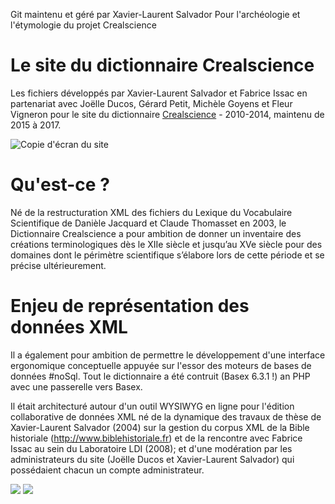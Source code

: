  Git maintenu et géré par Xavier-Laurent Salvador
 Pour l'archéologie et l'étymologie du projet Crealscience

# Le site du dictionnaire Crealscience

Les fichiers développés par Xavier-Laurent Salvador et Fabrice Issac en partenariat avec Joëlle Ducos, Gérard Petit, Michèle Goyens et Fleur Vigneron pour le site du dictionnaire [Crealscience](http://www.agence-nationale-recherche.fr/?Projet=ANR-10-CREA-0007) - 2010-2014, maintenu de 2015 à 2017.

![Copie d'écran du site](https://github.com/crealscience/webSite/blob/master/copieEcran.png?raw=true)

# Qu'est-ce ?

Né de la restructuration XML des fichiers du Lexique du Vocabulaire Scientifique de Danièle Jacquard et Claude Thomasset en 2003, le Dictionnaire Crealscience a pour ambition de donner un inventaire des créations terminologiques dès le XIIe siècle et jusqu’au XVe siècle pour des domaines dont le périmètre scientifique s’élabore lors de cette période et se précise ultérieurement.

# Enjeu de représentation des données XML

Il a également pour ambition de permettre le développement d'une interface ergonomique conceptuelle appuyée sur l'essor des moteurs de bases de données #noSql. Tout le dictionnaire a été contruit (Basex 6.3.1 !) an PHP avec une passerelle vers Basex.

Il était architecturé autour d'un outil WYSIWYG en ligne pour l'édition collaborative de données XML né de la dynamique des travaux de thèse de Xavier-Laurent Salvador (2004) sur la gestion du corpus XML de la Bible historiale (http://www.biblehistoriale.fr) et de la rencontre avec Fabrice Issac au sein du Laboratoire LDI (2008); et d'une modération par les administrateurs du site (Joëlle Ducos et Xavier-Laurent Salvador) qui possédaient chacun un compte administrateur. 

![](https://github.com/crealscience/webSite/blob/master/design/consult.png?raw=true)
![](https://github.com/crealscience/webSite/blob/master/design/consult2.png?raw=true)
